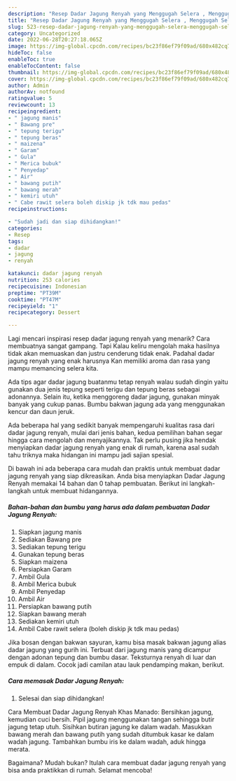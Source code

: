 ```yaml
---
description: "Resep Dadar Jagung Renyah yang Menggugah Selera , Menggugah Selera"
title: "Resep Dadar Jagung Renyah yang Menggugah Selera , Menggugah Selera"
slug: 523-resep-dadar-jagung-renyah-yang-menggugah-selera-menggugah-selera
category: Uncategorized
date: 2022-06-28T20:27:18.065Z
image: https://img-global.cpcdn.com/recipes/bc23f86ef79f09ad/680x482cq70/dadar-jagung-renyah-foto-resep-utama.jpg
hideToc: false
enableToc: true
enableTocContent: false
thumbnail: https://img-global.cpcdn.com/recipes/bc23f86ef79f09ad/680x482cq70/dadar-jagung-renyah-foto-resep-utama.jpg
cover: https://img-global.cpcdn.com/recipes/bc23f86ef79f09ad/680x482cq70/dadar-jagung-renyah-foto-resep-utama.jpg
author: Admin
authorAv: notfound
ratingvalue: 5
reviewcount: 13
recipeingredient:
- " jagung manis"
- " Bawang pre"
- " tepung terigu"
- " tepung beras"
- " maizena"
- " Garam"
- " Gula"
- " Merica bubuk"
- " Penyedap"
- " Air"
- " bawang putih"
- " bawang merah"
- " kemiri utuh"
- " Cabe rawit selera boleh diskip jk tdk mau pedas"
recipeinstructions:

- "Sudah jadi dan siap dihidangkan!"
categories:
- Resep
tags:
- dadar
- jagung
- renyah

katakunci: dadar jagung renyah 
nutrition: 253 calories
recipecuisine: Indonesian
preptime: "PT39M"
cooktime: "PT47M"
recipeyield: "1"
recipecategory: Dessert

---
```



Lagi mencari inspirasi resep dadar jagung renyah yang menarik? Cara membuatnya sangat gampang. Tapi Kalau keliru mengolah maka hasilnya tidak akan memuaskan dan justru cenderung tidak enak. Padahal dadar jagung renyah yang enak harusnya Kan memiliki aroma dan rasa yang mampu memancing selera kita.


Ada tips agar dadar jagung buatanmu tetap renyah walau sudah dingin yaitu gunakan dua jenis tepung seperti terigu dan tepung beras sebagai adonannya. Selain itu, ketika menggoreng dadar jagung, gunakan minyak banyak yang cukup panas. Bumbu bakwan jagung ada yang menggunakan kencur dan daun jeruk.

Ada beberapa hal yang sedikit banyak mempengaruhi kualitas rasa dari dadar jagung renyah, mulai dari jenis bahan, kedua pemilihan bahan segar hingga cara mengolah dan menyajikannya. Tak perlu pusing jika hendak menyiapkan dadar jagung renyah yang enak di rumah, karena asal sudah tahu triknya maka hidangan ini mampu jadi sajian spesial.


Di bawah ini ada beberapa cara mudah dan praktis untuk membuat dadar jagung renyah yang siap dikreasikan. Anda bisa menyiapkan Dadar Jagung Renyah memakai 14 bahan dan 0 tahap pembuatan. Berikut ini langkah-langkah untuk membuat hidangannya.

<!--inarticleads1-->

##### Bahan-bahan dan bumbu yang harus ada dalam pembuatan Dadar Jagung Renyah:

1. Siapkan  jagung manis
1. Sediakan  Bawang pre
1. Sediakan  tepung terigu
1. Gunakan  tepung beras
1. Siapkan  maizena
1. Persiapkan  Garam
1. Ambil  Gula
1. Ambil  Merica bubuk
1. Ambil  Penyedap
1. Ambil  Air
1. Persiapkan  bawang putih
1. Siapkan  bawang merah
1. Sediakan  kemiri utuh
1. Ambil  Cabe rawit selera (boleh diskip jk tdk mau pedas)


Jika bosan dengan bakwan sayuran, kamu bisa masak bakwan jagung alias dadar jagung yang gurih ini. Terbuat dari jagung manis yang dicampur dengan adonan tepung dan bumbu dasar. Teksturnya renyah di luar dan empuk di dalam. Cocok jadi camilan atau lauk pendamping makan, berikut. 

<!--inarticleads2-->

##### Cara memasak Dadar Jagung Renyah:


1. Selesai dan siap dihidangkan!

Cara Membuat Dadar Jagung Renyah Khas Manado: Bersihkan jagung, kemudian cuci bersih. Pipil jagung menggunakan tangan sehingga butir jagung tetap utuh. Sisihkan butiran jagung ke dalam wadah. Masukkan bawang merah dan bawang putih yang sudah ditumbuk kasar ke dalam wadah jagung. Tambahkan bumbu iris ke dalam wadah, aduk hingga merata. 

Bagaimana? Mudah bukan? Itulah cara membuat dadar jagung renyah yang bisa anda praktikkan di rumah. Selamat mencoba!
